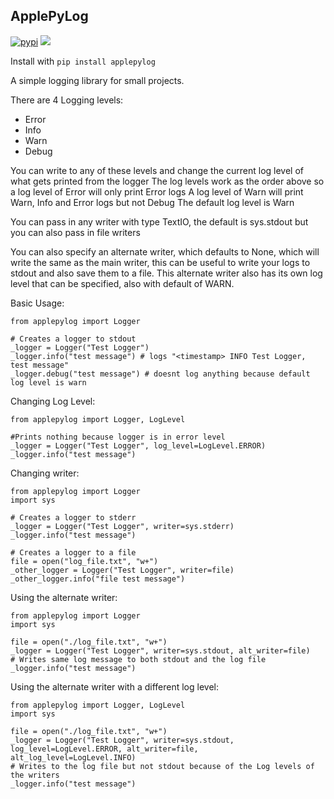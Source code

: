 ## ApplePyLog
[![pypi](https://img.shields.io/pypi/v/applepylog)](https://pypi.org/project/applepylog/)
[![](https://img.shields.io/pypi/pyversions/applepylog)](https://pypi.org/project/applepylog/)

Install with ```pip install applepylog```

A simple logging library for small projects.

There are 4 Logging levels:
* Error
* Info
* Warn
* Debug

You can write to any of these levels and change the current log level of what gets printed from the logger
The log levels work as the order above so a log level of Error will only print Error logs
A log level of Warn will print Warn, Info and Error logs but not Debug
The default log level is Warn

You can pass in any writer with type TextIO, the default is sys.stdout but you can also pass in file writers

You can also specify an alternate writer, which defaults to None, which will write the same as the main writer, this can be useful to write your logs to stdout and also save them to a file. 
This alternate writer also has its own log level that can be specified, also with default of WARN.

Basic Usage:
```python3
from applepylog import Logger

# Creates a logger to stdout
_logger = Logger("Test Logger")
_logger.info("test message") # logs "<timestamp> INFO Test Logger, test message"
_logger.debug("test message") # doesnt log anything because default log level is warn
```

Changing Log Level:
```python3
from applepylog import Logger, LogLevel

#Prints nothing because logger is in error level
_logger = Logger("Test Logger", log_level=LogLevel.ERROR)
_logger.info("test message")
```

Changing writer:
```python3
from applepylog import Logger
import sys

# Creates a logger to stderr
_logger = Logger("Test Logger", writer=sys.stderr)
_logger.info("test message")

# Creates a logger to a file
file = open("log_file.txt", "w+")
_other_logger = Logger("Test Logger", writer=file)
_other_logger.info("file test message")
```

Using the alternate writer:
```python3
from applepylog import Logger
import sys

file = open("./log_file.txt", "w+")
_logger = Logger("Test Logger", writer=sys.stdout, alt_writer=file)
# Writes same log message to both stdout and the log file
_logger.info("test message")
```

Using the alternate writer with a different log level:
```python3
from applepylog import Logger, LogLevel
import sys

file = open("./log_file.txt", "w+")
_logger = Logger("Test Logger", writer=sys.stdout, log_level=LogLevel.ERROR, alt_writer=file, alt_log_level=LogLevel.INFO)
# Writes to the log file but not stdout because of the Log levels of the writers
_logger.info("test message")
```